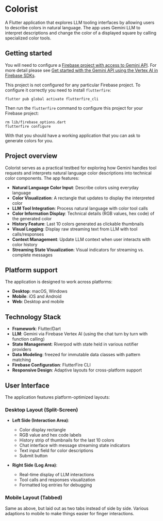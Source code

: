 # Colorist

A Flutter application that explores LLM tooling interfaces by allowing users to describe colors in natural language. The app uses Gemini LLM to interpret descriptions and change the color of a displayed square by calling specialized color tools.

## Getting started

You will need to configure a [Firebase project with access to Gemini API](https://firebase.google.com/docs/gemini-in-firebase/set-up-gemini). For more detail please see [Get started with the Gemini API using the Vertex AI in Firebase SDKs](https://firebase.google.com/docs/vertex-ai/get-started?platform=flutter).

This project is not configured for any particular Firebase project. To configure it correctly you need to install `flutterfire`:

```console
flutter pub global activate flutterfire_cli
```

Then run the `flutterfire` command to configure this project for your Firebase project:

```console
rm lib/firebase_options.dart
flutterfire configure
```

With that you should have a working application that you can ask to generate colors for you.

## Project overview

Colorist serves as a practical testbed for exploring how Gemini handles tool requests and interprets natural language color descriptions into technical color components. The app features:

- **Natural Language Color Input**: Describe colors using everyday language
- **Color Visualization**: A rectangle that updates to display the interpreted color
- **LLM Tool Integration**: Process natural language with color tool calls
- **Color Information Display**: Technical details (RGB values, hex code) of the generated color
- **History Feature**: Last 10 colors generated as clickable thumbnails
- **Visual Logging**: Display raw streaming text from LLM with tool calls/responses
- **Context Management**: Update LLM context when user interacts with color history
- **Streaming State Visualization**: Visual indicators for streaming vs. complete messages

## Platform support

The application is designed to work across platforms:

- **Desktop**: macOS, Windows
- **Mobile**: iOS and Android
- **Web**: Desktop and mobile

## Technology Stack

- **Framework**: Flutter/Dart
- **LLM**: Gemini via Firebase Vertex AI (using the chat turn by turn with function calling)
- **State Management**: Riverpod with state held in various notifier providers
- **Data Modeling**: freezed for immutable data classes with pattern matching
- **Firebase Configuration**: FlutterFire CLI
- **Responsive Design**: Adaptive layouts for cross-platform support

## User Interface

The application features platform-optimized layouts:

### Desktop Layout (Split-Screen)

- **Left Side (Interaction Area)**:
  - Color display rectangle
  - RGB value and hex code labels
  - History strip of thumbnails for the last 10 colors
  - Chat interface with message streaming state indicators
  - Text input field for color descriptions
  - Submit button

- **Right Side (Log Area)**:
  - Real-time display of LLM interactions
  - Tool calls and responses visualization
  - Formatted log entries for debugging

### Mobile Layout (Tabbed)

Same as above, but laid out as two tabs instead of side by side.
Various adaptions to mobile to make things easier for finger interactions.
